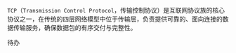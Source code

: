 `TCP`（`Transmission Control Protocol`，传输控制协议）是互联网协议族的核心协议之一，在传统的四层网络模型中位于传输层，负责提供可靠的、面向连接的数据传输服务，确保数据包的有序交付与完整性。

待办
